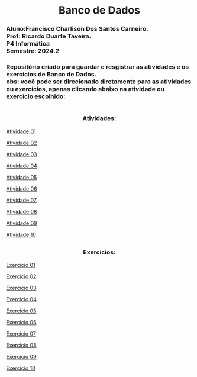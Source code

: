 <h1 align="center"> Banco de Dados 
  
<h3>
Aluno:Francisco Charlison Dos Santos Carneiro.<br>
Prof: Ricardo Duarte Taveira.<br>
P4 Informática<br>
Semestre: 2024.2

<h3>Repositório criado para guardar e resgistrar as atividades e os exercícios de Banco de Dados.<br>
obs: você pode ser direcionado diretamente para as atividades ou exercícios, apenas clicando abaixo na atividade ou exercício escolhido:
  
#
<h3 align="center">Atividades:</h3>

<a href = "https://github.com/charlisonsantos/bd-242/tree/main/Atividades/Atividade-01">Atividade 01</a><br>

<a href = "https://github.com/charlisonsantos/bd-242/tree/main/Atividades/Atividade-02">Atividade 02</a><br>

<a href = "https://github.com/charlisonsantos/bd-242/tree/main/Atividades/Atividade-03">Atividade 03</a><br>

<a href = "https://github.com/charlisonsantos/bd-242/tree/main/Atividades/Atividade-04">Atividade 04</a><br>

<a href = "https://github.com/charlisonsantos/bd-242/tree/main/Atividades/Atividade-05">Atividade 05</a><br>

<a href = "https://github.com/charlisonsantos/bd-242/tree/main/Atividades/Atividade-06">Atividade 06</a><br>

<a href = "https://github.com/charlisonsantos/bd-242/tree/main/Atividades/Atividade-07">Atividade 07</a><br>

<a href = "https://github.com/charlisonsantos/bd-242/tree/main/Atividades/Atividade-08">Atividade 08</a><br>

<a href = "https://github.com/charlisonsantos/bd-242/tree/main/Atividades/Atividade-09">Atividade 09</a><br>

<a href = "https://github.com/charlisonsantos/bd-242/tree/main/Atividades/Atividade-10">Atividade 10</a><br>

##

<h3 align="center">Exercicios:</h3>

<a href = "https://github.com/charlisonsantos/bd-242/tree/main/Exercicios/Exercicio-01">Exercicio 01</a><br>

<a href = "https://github.com/charlisonsantos/bd-242/tree/main/Exercicios/Exercicio-02">Exercicio 02</a><br>

<a href = "https://github.com/charlisonsantos/bd-242/tree/main/Exercicios/Exercicio-03">Exercicio 03</a><br>

<a href = "https://github.com/charlisonsantos/bd-242/tree/main/Exercicios/Exercicio-04">Exercicio 04</a><br>

<a href = "https://github.com/charlisonsantos/bd-242/tree/main/Exercicios/Exercicio-05">Exercicio 05</a><br>

<a href = "https://github.com/charlisonsantos/bd-242/tree/main/Exercicios/Exercicio-06">Exercicio 06</a><br>

<a href = "https://github.com/charlisonsantos/bd-242/tree/main/Exercicios/Exercicio-07">Exercicio 07</a><br>

<a href = "https://github.com/charlisonsantos/bd-242/tree/main/Exercicios/Exercicio-08">Exercicio 08</a><br>

<a href = "https://github.com/charlisonsantos/bd-242/tree/main/Exercicios/Exercicio-09">Exercicio 09</a><br>

<a href = "https://github.com/charlisonsantos/bd-242/tree/main/Exercicios/Exercicio-10">Exercicio 10</a><br>
